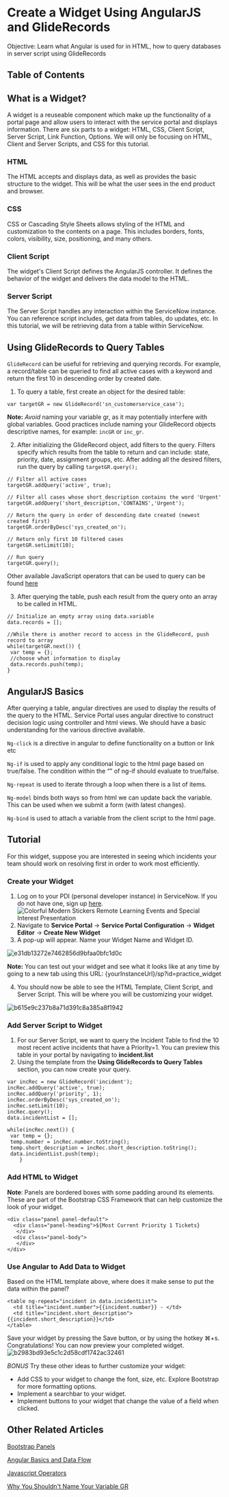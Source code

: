 # Create a Widget Using AngularJS and GlideRecords
Objective: Learn what Angular is used for in HTML, how to query databases in server script using GlideRecords

## Table of Contents

## What is a Widget?
A widget is a reuseable component which make up the functionality of a portal page and allow users to interact with the service portal and displays information. There are six parts to a widget: HTML, CSS, Client Script, Server Script, Link Function, Options. We will only be focusing on HTML, Client and Server Scripts, and CSS for this tutorial. 

### HTML
The HTML accepts and displays data, as well as provides the basic structure to the widget. This will be what the user sees in the end product and browser.
### CSS
CSS or Cascading Style Sheets allows styling of the HTML and customization to the contents on a page. This includes borders, fonts, colors, visibility, size, positioning, and many others.
### Client Script
The widget's Client Script defines the AngularJS controller. It defines the behavior of the widget and delivers the data model to the HTML.
### Server Script
The Server Script handles any interaction within the ServiceNow instance. You can reference script includes, get data from tables, do updates, etc. In this tutorial, we will be retrieving data from a table within ServiceNow. 

## Using GlideRecords to Query Tables
`GlideRecord` can be useful for retrieving and querying records. For example, a record/table can be queried to find all active cases with a keyword and return the first 10 in descending order by created date.

1. To query a table, first create an object for the desired table: 
```
var targetGR = new GlideRecord('sn_customerservice_case');
```
**Note:** *Avoid* naming your variable gr, as it may potentially interfere with global variables. Good practices include naming your GlideRecord objects descriptive names, for example: `incGR` or `inc_gr`.

2. After initializing the GlideRecord object, add filters to the query. Filters specify which results from the table to return and can include: state, priority, date, assignment groups, etc. After adding all the desired filters, run the query by calling `targetGR.query();`

```
// Filter all active cases
targetGR.addQuery('active', true);

// Filter all cases whose short_description contains the word 'Urgent'
targetGR.addQuery('short_description,'CONTAINS','Urgent');

// Return the query in order of descending date created (newest created first)
targetGR.orderByDesc('sys_created_on');

// Return only first 10 filtered cases
targetGR.setLimit(10);

// Run query
targetGR.query();
```
Other available JavaScript operators that can be used to query can be found [here]( https://docs.servicenow.com/bundle/madrid-application-development/page/script/server-scripting/concept/c_UsingGlideRecordToQueryTables.html])

3. After querying the table, push each result from the query onto an array to be called in HTML.
```
// Initialize an empty array using data.variable
data.records = [];

//While there is another record to access in the GlideRecord, push record to array
while(targetGR.next()) {
 var temp = {};
 //choose what information to display
 data.records.push(temp);
}
```

## AngularJS Basics
After querying a table, angular directives are used to display the results of the query to the HTML. Service Portal uses angular directive to construct decision logic using controller and html views. We should have a basic understanding for the various directive available.

`Ng-click` is a directive in angular to define functionality on a button or link etc

`Ng-if` is used to apply any conditional logic to the html page based on true/false. The condition within the “” of ng-if should evaluate to true/false.

`Ng-repeat` is used to iterate through a loop when there is a list of items.

`Ng-model` binds both ways so from html we can update back the variable. This can be used when we submit a form (with latest changes). 

`Ng-bind` is used to attach a variable from the client script to the html page.

## Tutorial
For this widget, suppose you are interested in seeing which incidents your team should work on resolving first in order to work most efficiently.
### Create your Widget
1. Log on to your PDI (personal developer instance) in ServiceNow. If you do not have one, sign up [here](https://developer.servicenow.com/dev.do).
![Colorful Modern Stickers Remote Learning Events and Special Interest Presentation](https://user-images.githubusercontent.com/63329562/110164545-5b9d2300-7da6-11eb-9f2e-6eb14d40c268.jpg)
2. Navigate to **Service Portal** -> **Service Portal Configuration** -> **Widget Editor** -> **Create New Widget**
3. A pop-up will appear. Name your Widget Name and Widget ID. 

![e31db13272e7462856d9bfaa0bfc1d0c](https://user-images.githubusercontent.com/63329562/110165083-38bf3e80-7da7-11eb-8f36-dfb458afaae4.png)

**Note:** You can test out your widget and see what it looks like at any time by going to a new tab using this URL: {yourInstanceUrl}/sp?id=practice_widget

4. You should now be able to see the HTML Template, Client Script, and Server Script. This will be where you will be customizing your widget.

![b615e9c237b8a71d391c8a385a8f1942](https://user-images.githubusercontent.com/63329562/110165569-f5b19b00-7da7-11eb-8513-c2011936b555.png)


### Add Server Script to Widget
1. For our Server Script, we want to query the Incident Table to find the 10 most recent active incidents that have a Priority=1. You can preview this table in your portal by navigating to **incident.list**
3. Using the template from the **Using GlideRecords to Query Tables** section, you can now create your query.
```
var incRec = new GlideRecord('incident');
incRec.addQuery('active', true);
incRec.addQuery('priority', 1);
incRec.orderByDesc('sys_created_on');
incRec.setLimit(10);
incRec.query();
data.incidentList = [];

while(incRec.next()) {
 var temp = {};
 temp.number = incRec.number.toString();
 temp.short_description = incRec.short_description.toString();
 data.incidentList.push(temp);
    }

```
### Add HTML to Widget
**Note**: Panels are bordered boxes with some padding around its elements. These are part of the Bootstrap CSS Framework that can help customize the look of your widget. 
```
<div class="panel panel-default">
  <div class="panel-heading">${Most Current Priority 1 Tickets}
   </div>
  <div class="panel-body">
   </div>
</div>
```
### Use Angular to Add Data to Widget
Based on the HTML template above, where does it make sense to put the data within the panel?
```
<table ng-repeat="incident in data.incidentList">
  <td title="incident.number">{{incident.number}} - </td>
  <td title="incident.short_description">{{incident.short_description}}</td>
</table>
```
Save your widget by pressing the Save button, or by using the hotkey ⌘+s. Congratulations! You can now preview your completed widget. 
![b2983bd93e5c1c2d58cdf1742ac32461](https://user-images.githubusercontent.com/63329562/111001166-28273f00-8338-11eb-9a93-ffc9deef4aa6.png)

*BONUS* Try these other ideas to further customize your widget:
* Add CSS to your widget to change the font, size, etc. Explore Bootstrap for more formatting options.
* Implement a searchbar to your widget.
* Implement buttons to your widget that change the value of a field when clicked.

## Other Related Articles
[Bootstrap Panels](https://www.w3schools.com/bootstrap/bootstrap_panels.asp)

[Angular Basics and Data Flow](https://www.learnnowlab.com/Service-Portal-Widgets/)

[Javascript Operators](https://docs.servicenow.com/bundle/madrid-application-development/page/script/server-scripting/concept/c_UsingGlideRecordToQueryTables.html)

[Why You Shouldn't Name Your Variable GR](https://www.youtube.com/watch?v=H_eoB6LXPrs&ab_channel=EarlDuque)

